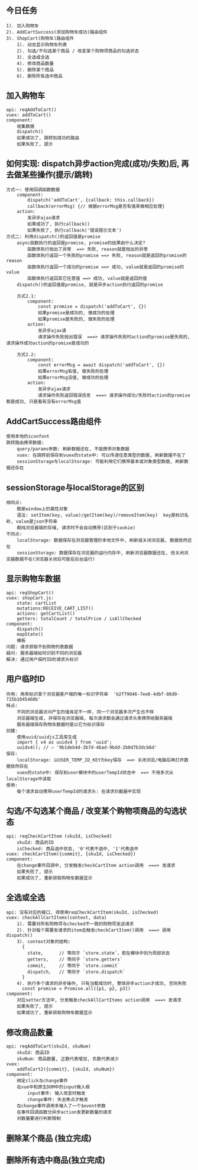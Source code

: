 ## 今日任务
	1). 加入购物车
	2). AddCartSuccess(添加购物车成功)路由组件
	3). ShopCart(购物车)路由组件
		1). 动态显示购物车列表
		2). 勾选/不勾选某个商品 / 改变某个购物项商品的勾选状态
		3). 全选或全选
		4). 修改商品数量
		5). 删除某个商品
		6). 删除所有选中商品

## 加入购物车
	api: reqAddToCart()
	vuex: addToCart()
	component:
		收集数据
		dispatch()
		如果成功了, 跳转到成功的路由
		如果失败了, 提示

## 如何实现: dispatch异步action完成(成功/失败)后, 再去做某些操作(提示/跳转)
	方式一: 使用回调函数数据
		component:
			dispatch('addToCart', {callback: this.callback}) 
			callback(errorMsg) {// 根据errorMsg是否有值来做相应处理}
		action:
			发异步ajax请求
			如果成功了, 执行callback()
			如果失败了, 执行callback('错误提示文本')
	方式二: 利用dispatch()的返回值是promise
		async函数执行的返回是promise, promise的结果由什么决定?
			函数体执行抛出了异常  ==> 失败, reason就是抛出的异常
			函数体执行返回一个失败的promise ==> 失败, reason就是返回的promise的reason
			函数体执行返回一个成功的promise ==> 成功, value就是返回的promise的value
			函数体执行返回其它任意值 ==> 成功, value就是返回的值
		dispatch()的返回值是promise, 就是异步action执行返回的promise
		
		方式2.1: 
			component:
				const promise = dispatch('addToCart', {})
				如果promise是成功的, 做成功的处理
				如果promise是失败的, 做失败的处理
			action:
				发异步ajax请
				请求操作失败抛出错误  ===> 请求操作失败时action的promise是失败的, 请求操作成功action的promise是成功的
	
		方式2.2:
			component:
				const errorMsg = await dispatch('addToCart', {})
				如果errorMsg有值, 做失败的处理
				如果errorMsg没值, 做成功的处理
			action:
				发异步ajax请求
				请求操作失败返回错误信息  ===> 请求操作成功/失败时action的promise都是成功, 只是看有没有errorMsg值

## AddCartSuccess路由组件
	使用本地的iconfont
	跳转路由携带数据:
		query/params参数: 刷新数据还在, 不能携带对象数据
		vuex: 在跳转前保存到vuex的state中: 可以传递任意类型的数据, 刷新数据不在了
		sessionStorage与localStorage: 可能利用它们携带基本或对象类型数据, 刷新数据还存在

## sessionStorage与localStorage的区别
	相同点:
		都是window上的属性对象
		语法: setItem(key, value)/getItem(key)/removeItem(key)  key是标识名称, value是json字符串
		都纯浏览器端的存储, 请求时不会自动携带(区别于cookie)
	不同点:
		localStorage: 数据保存在浏览器管理的本地文件中, 刷新或关闭浏览器, 数据依然还在
		sessionStorage: 数据保存在浏览器的运行内存中, 刷新浏览器数据还在, 但关闭浏览器数据不在(浏览器关闭后可能在后台运行)

## 显示购物车数据
	api: reqShopCart()
	vuex: shopCart.js:
		state: cartList
		mutations:RECEIVE_CART_LIST()
		actions: getCartList()
		getters: totalCount / totalPrice / isAllChecked
	component:
		dispatch()
		mapState()
		模板
	问题: 请求获取不到购物列表数据
	疑问: 服务器端如何识别不同的浏览器
	解决: 通过用户临时ID的请求头标识

## 用户临时ID
	作用: 用来标识某个浏览器客户端的唯一标识字符串  'b2f79046-7ee6-4dbf-88d0-725b1045460b'
	特点:
		不同的浏览器访问产生的值肯定不一样, 同一个浏览器多次产生也不样
		浏览器端生成, 并保存在浏览器端, 每次请求都会通过请求头来携带给服务器端
		服务器端保存购物车数据时是以它为标识保存
	创建:
		使用uuid/uuidjs工具库生成
		import { v4 as uuidv4 } from 'uuid';
		uuidv4(); // ⇨ '9b1deb4d-3b7d-4bad-9bdd-2b0d7b3dcb6d'
	保存:
		localStorage: 以USER_TEMP_ID_KEY为key保存  ==> 关闭浏览/电脑后再打开数据依然存在
		vuex的state中: 保存到user模块中的userTempId状态中  ==> 不用多次从localStorage中读取
	使用:
		每个请求自动携带userTempId的请求头: 在请求拦截器中实现

## 勾选/不勾选某个商品 / 改变某个购物项商品的勾选状态
	api: reqCheckCartItem (skuId, isChecked)
		skuId: 商品的ID
		isChecked: 商品选中状态, '0'代表不选中, '1'代表选中
	vuex: checkCartItem({commit}, {skuId, isChecked})
	component:
		在change事件回调中, 分发触发checkCartItem action调用  ===> 发请求
		如果失败了, 提示
		如果成功了, 重新获取购物车数据显示

## 全选或全选
	api: 没有对应的接口, 得使用reqCheckCartItem(skuId, isChecked)
	vuex: checkAllCartItems(context, data)
		1). 需要对所有购物项与checked不一致的购物项发送请求
		2). 针对每个需要发请求的item去触发checkCartItem()调用  ===> 调用dispatch()
		3). context对象的结构:
		  {
		    state,      // 等同于 `store.state`，若在模块中则为局部状态
		    getters,    // 等同于 `store.getters`
		    commit,     // 等同于 `store.commit`
		    dispatch,   // 等同于 `store.dispatch`
		  }
		4). 执行多个请求的异步操作, 只有当都成功时, 整体异步action才成功, 否则失败
		  const promise = Promise.all([p1, p2, p3])
	component:
		对应setter方法中, 分发触发checkAllCartItems action调用  ===> 发请求
		如果失败了, 提示
		如果成功了, 重新获取购物车数据显示

## 修改商品数量
	api: reqAddToCart(skuId, skuNum)
		skuId: 商品ID
		skuNum: 商品数量, 正数代表增加, 负数代表减少
	vuex: 
		addToCart2({commit}, {skuId, skuNum})
	component: 
		绑定click与change事件
		在vue中和原生DOM中的input输入框
            input事件: 输入改变时触发
            change事件: 失去焦点才触发
		在change事件调用多输入了一个$event参数
		在事件回调函数分异步action发更新数量的请求
		对数量要进行判断限制

## 删除某个商品 (独立完成)
## 删除所有选中商品(独立完成)